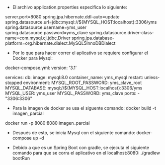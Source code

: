 * El archivo application.properties especifica lo siguiente:

server.port=8080
spring.jpa.hibernate.ddl-auto=update
spring.datasource.url=jdbc:mysql://${MYSQL_HOST:localhost}:3306/yms
spring.datasource.username=yms_user
spring.datasource.password=yms_clave
spring.datasource.driver-class-name=com.mysql.cj.jdbc.Driver
spring.jpa.database-platform=org.hibernate.dialect.MySQL5InnoDBDialect

* Por lo que para hacer correr el aplicativo se requiere configurar el Docker para Mysql:

docker-compose.yml:
version: '3.1'

services:
  db:
    image: mysql:8.0
    container_name: yms_mysql
    restart: unless-stopped
    environment:
      MYSQL_ROOT_PASSWORD: yms_clave_root
      MYSQL_DATABASE: mysql://${MYSQL_HOST:localhost}:3306/yms
      MYSQL_USER: yms_user
      MYSQL_PASSWORD: yms_clave
    ports:
      - "3306:3306"

* Para la imagen de docker se usa el siguente comando:
docker build -t imagen_parcial

docker run -p 8080:8080 imagen_parcial


* Después de esto, se inicia Mysql con el siguiente comando:
docker-compose up -d

* Debido a que es un Spring Boot con gradle, se ejecuta el siguiente comando para que se corra el aplicativo en el localhost:8080:
./gradlew bootRun

